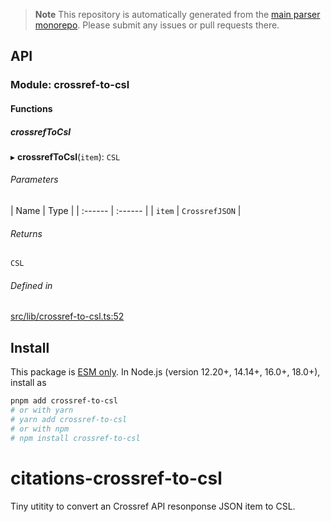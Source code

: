 > **Note**
> This repository is automatically generated from the [main parser monorepo](https://github.com/TrialAndErrorOrg/parsers). Please submit any issues or pull requests there.

## API

### Module: crossref-to-csl

#### Functions

##### crossrefToCsl

▸ **crossrefToCsl**(`item`): `CSL`

###### Parameters

\| Name | Type |
\| :------ | :------ |
\| `item` | `CrossrefJSON` |

###### Returns

`CSL`

###### Defined in

[src/lib/crossref-to-csl.ts:52](https://github.com/TrialAndErrorOrg/parsers/blob/586a0d2/libs/citations/crossref-to-csl/src/lib/crossref-to-csl.ts#L52)

## Install

This package is [ESM only](https://gist.github.com/sindresorhus/a39789f98801d908bbc7ff3ecc99d99c). In Node.js (version 12.20+, 14.14+, 16.0+, 18.0+), install as

```bash
pnpm add crossref-to-csl
# or with yarn
# yarn add crossref-to-csl
# or with npm
# npm install crossref-to-csl
```

# citations-crossref-to-csl

Tiny utitity to convert an Crossref API resonponse JSON item to CSL.

